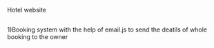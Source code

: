 Hotel website
## 
1)Booking system with the help of email.js to send the deatils  of whole booking to the owner
